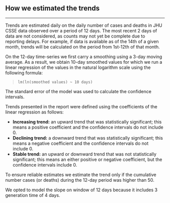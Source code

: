 
## How we estimated the trends

---

Trends are estimated daily on the daily number of cases and deaths in JHU CSSE data observed over a period of  12 days. The most recent 2 days of data are not considered, as counts may not yet be complete due to reporting delays. For example, if data is available as of the 14th of a given month, trends will be calculated on the period from 1st-12th of that month.

On the 12-day time-series we first carry a smoothing using a 3-day moving average. As a result, we obtain 10-day smoothed values for which we run a linear regression of the values in the natural logarithm scale using the following formula:

> `lm(ln(smoothed values) ~ 10 days)`

The standard error of the model was used to calculate the confidence intervals. 

Trends presented in the report were defined using the coefficients of the linear regression as follows:

- **Increasing trend:** an upward trend that was statistically significant; this means a positive coefficient and the confidence intervals do not include 0. 
- **Declining trend:** a downward trend that was statistically significant; this means a negative coefficient and the confidence intervals do not include 0. 
- **Stable trend:** an upward or downward trend that was not statistically significant; this means an either positive or negative coefficient, but the confidence intervals include 0. 

To ensure reliable estimates we estimate the trend only if the cumulative number cases (or deaths) during the 12-day period was higher than 50.

We opted to model the slope on window of 12 days because it includes 3 generation time of 4 days. 

